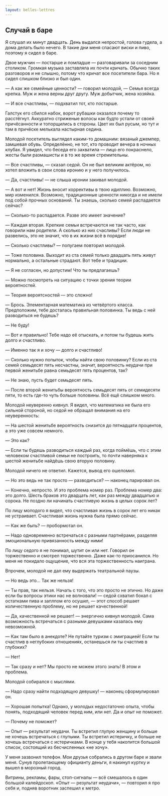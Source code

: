 ```yaml
---
layout: belles-lettres
---
```


## Случай в баре

Я слушал их минут двадцать. День выдался непростой, голова гудела, а дома делать было нечего. В такие дни меня спасают виски и пиво, поэтому я сидел в баре.

Двое мужчин — постарше и помладше — разговаривали за соседним столиком. Громкая музыка заставляла их почти кричать. Обычно таких разговоров и не слышно, потому что кричат все посетители бара. Но я сидел слишком близко и был один.

— А как же семейные ценности? — говорил молодой, — Семья всегда крепка. Муж и жена верны друг другу. Муж добытчик, жена хозяйка.

— И все счастливы, — подхватил тот, кто постарше.

Галстук его сбился набок, ворот рубашки оказался почему то расстёгнут. Аккуратно стриженые волосы как будто устали от своей причёсанности и топорщились в стороны. Цвет их был русым, но тут и там в причёске мелькала настырная седина.

Молодой посетитель выглядел каким-то домашним: вязаный джемпер, замшевая обувь. Определённо, не тот, кто проводит вечера в ночных клубах. Я увидел, что беседа его захватила — лицо его покраснело, жесты были размашисты и в то же время стремительны.

— Все счастливы, — сказал седой. Он не был великим актёром, но хотел вложить в свои слова иронию и у него получилось.

— Да, счастливы! — не слыша иронии закивал молодой.

— А вот и нет! Жизнь вносит коррективы в твою идиллию. Возможно, мир изменился. Возможно, традиционные ценности никогда и не имели под собой прочных оснований. Ты знаешь, сколько семей распадается сейчас?

— Сколько-то распадается. Разве это имеет значение?

— Каждая вторая. Крепкие семьи встречаются не так часто, как говорили нам родители. А сколько из них счасливы? Если люди не развелись, это не значит, что в их жизни всё в порядке!

— Сколько счастливы? — попугаем повторил молодой.

— Тоже половина. Выходит из ста семей только двадцать пять живут нормально, а остальные страдают. Вот тебе и традиции.

— Я не согласен, но допустим! Что ты предлагаешь?

— Можно посмотреть на ситуацию с точки зрения теории вероятностей.

— Теория вероятсностей — это сложно!

— Брось. Элементарная математика из четвёртого класса. Предположим, тебе досталась правильная половинка. Ты ведь с ней разводиться не будешь?

— Не буду!

— Вот и правильно! Тебе надо её отыскать, и потом ты будешь жить долго и счастливо.

— Именно так я и хочу — долго и счастливо!

— Сколько нужно попыток, чтобы найти свою половинку? Если из ста семей семьдесят пять несчастны, значит, вероятность неудачи при первой женитьбе равна семьдесят пять процентов, так?

— Не знаю, пусть будет семьдесят пять.

— После второй женитьбы вероятность семьдесят пять от семидесяти пяти, то есть где-то чуть больше половины. Всё ещё слишком много.

Молодой неуверенно кивнул. Я видел, что математика не была его сильной стороной, но седой не обращал внимания на его неуверенность:

— На шестой женитьбе вероятность снизится до пятнадцати процентов, а это уже совсем немного.

— Это как?

— Если ты будешь разводиться каждый раз, когда поймёшь, что с этим человеком счастливой семьи не построить, то почти наверняка к шестой женитьбе найдёшь свою вторую половину.

Молодой ничего не ответил. Кажется, вывод его ошеломил.

— Но это ведь не так просто — разводиться? — наконец парировал он.

— Конечно, непросто. И это проблема номер раз. Проблема номер два: это долго. Шесть браков это двадцать лет, как раз между двадцатью и сорока. Не поздно ли начинать счастливую жизнь в целых сорок лет?

По лицу молодого я видел, что счастливая жизнь в сорок лет его никак не устраивает. Счастливая жизнь нужна была прямо сейчас.

— Как же быть? — пробормотал он.

— Надо одновременно встречаться с разными партнёрами, разделяя эмоциональную привязанность между ними!

По лицу седого я не понимал, шутит он или нет. Говорил он торжественно и смотрел торжественно. Даже как-то приосанился. Но меня не покидало ощущение, что вся эта торжественность наиграна.

Впрочем, молодой не дал ему выдержать театральной паузы.

— Но ведь это&hellip; Так же нельзя!

— Ты прав, так нельзя. Начать с того, что это просто не этично. Но даже если бы вопросы этики нас не волновали! — седой схватил бокал с остатками пива и заплпом его осушил, — этот способ решает количественную проблему, но не решает качественной!

— Да, качественной не решает! — энергично кивнул молодой. Сама возможность встречаться с разными девушками казалась ему невозможной.

— Как там было в анекдоте? Не путайте туризм с эмиграцией! Если ты счастлив в неглубоких отношениях, останешься ли ты счастлив в глубоких?

— Нет!

— Так сразу и нет? Мы просто не можем этого знать! В этом и проблема.

Молодой собирался с мыслями.

— Надо сразу найти подходящую девушку! — наконец сформулировал он.

— Хорошая попытка! Однако, у молодых недостаточно опыта, чтобы понять, подходящий человек перед ним, или нет. Да и опыт не поможет.

— Почему не поможет?

— Опыт — результат неудачи. Ты встретил глупую женщину и больше не хочешь встречаться с глупыми. Ты встретил истеричку, и больше не хочешь встречаться с истеричками. В конце у тебя накопится большой список, состоящий из бесчисленных «не хочу».

У меня зазвонил телефон. Мои друзья собрались в другом баре и звали меня. Сунув пролетающему официанту деньги, я накинул куртку и вышел в морозный город.

Витрины, рекламы, фары, стоп-сигналы — всё смешалось в один большой калейдоскоп. «Опыт — результат неудачи», — повторил я про себя и, подняв воротник заспешил к метро.
